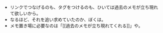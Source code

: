 - リンクでつなげるのも、タグをつけるのも、ひいては過去のメモが立ち現れて欲しいから。
- なるほど、それを追い求めていたのか、ぼくは。
- メモ置き場に必要なのは「[[過去のメモが立ち現れてくれる]]」や。
